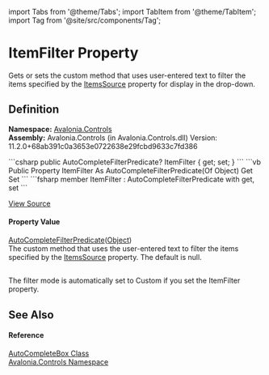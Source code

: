 import Tabs from '@theme/Tabs'; 
import TabItem from '@theme/TabItem'; 
import Tag from '@site/src/components/Tag'; 

# ItemFilter Property


Gets or sets the custom method that uses user-entered text to filter the items specified by the <a href="P_Avalonia_Controls_AutoCompleteBox_ItemsSource">ItemsSource</a> property for display in the drop-down.



## Definition
**Namespace:** <a href="N_Avalonia_Controls">Avalonia.Controls</a>  
**Assembly:** Avalonia.Controls (in Avalonia.Controls.dll) Version: 11.2.0+68ab391c0a3653e0722638e29fcbd9633c7fd386

<Tabs groupId="api-code-preview">
<TabItem value="csharp" label="C#">
```csharp
public AutoCompleteFilterPredicate<Object?>? ItemFilter { get; set; }
```
</TabItem>
<TabItem value="vb" label="VB">
```vb
Public Property ItemFilter As AutoCompleteFilterPredicate(Of Object)
	Get
	Set
```
</TabItem>
<TabItem value="fsharp" label="F#">
```fsharp
member ItemFilter : AutoCompleteFilterPredicate<Object> with get, set
```
</TabItem>
</Tabs>



<a href="https://github.com/AvaloniaUI/Avalonia/tree/master/srcAvalonia.Controls/AutoCompleteBox/AutoCompleteBox.Properties.cs#L418" title="View the source code">View Source</a>



#### Property Value
<a href="T_Avalonia_Controls_AutoCompleteFilterPredicate_1">AutoCompleteFilterPredicate</a>(<a href="https://learn.microsoft.com/dotnet/api/system.object" target="_blank" rel="noopener noreferrer">Object</a>)  
The custom method that uses the user-entered text to filter the items specified by the <a href="P_Avalonia_Controls_AutoCompleteBox_ItemsSource">ItemsSource</a> property. The default is null.

## 
The filter mode is automatically set to Custom if you set the ItemFilter property.

## See Also


#### Reference
<a href="T_Avalonia_Controls_AutoCompleteBox">AutoCompleteBox Class</a>  
<a href="N_Avalonia_Controls">Avalonia.Controls Namespace</a>  

